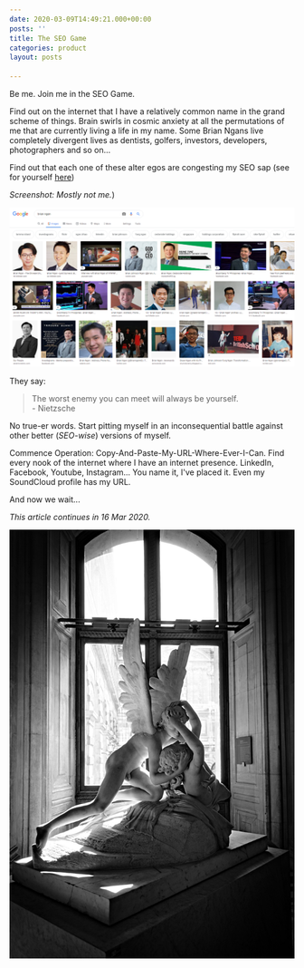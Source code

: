 ```yaml
---
date: 2020-03-09T14:49:21.000+00:00
posts: ''
title: The SEO Game
categories: product
layout: posts

---
```

Be me. Join me in the SEO Game.

Find out on the internet that I have a relatively common name in the grand scheme of things. Brain swirls in cosmic anxiety at all the permutations of me that are currently living a life in my name. Some Brian Ngans live completely divergent lives as dentists, golfers, investors, developers, photographers and so on... 

Find out that each one of these alter egos are congesting my SEO sap (see for yourself [here](https://www.google.com/search?q=brian+ngan "https://www.google.com/search?q=brian+ngan"))

_Screenshot: Mostly not me._)

![](/uploads/brian-ngan-images.png)

They say:

> The worst enemy you can meet will always be yourself.  
> \- Nietzsche

No true-er words. Start pitting myself in an inconsequential battle against other better (_SEO-wise_) versions of myself.

Commence Operation: Copy-And-Paste-My-URL-Where-Ever-I-Can. Find every nook of the internet where I have an internet presence. LinkedIn, Facebook, Youtube, Instagram... You name it, I've placed it. Even my SoundCloud profile has my URL.

And now we wait...

_This article continues in 16 Mar 2020._

![](/uploads/daniele-d-andreti-jQ49DUhffos-unsplash.jpg "stone cold stunner")